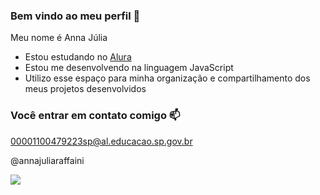 ### Bem vindo ao meu perfil 💙

Meu nome é Anna Júlia

- Estou estudando no [Alura](https://ww.alura.com.br)
- Estou me desenvolvendo na linguagem JavaScript
- Utilizo esse espaço para minha organização e compartilhamento dos meus projetos desenvolvidos

### Você entrar em contato comigo 📫

00001100479223sp@al.educacao.sp.gov.br

@annajuliaraffaini

![](https://media1.tenor.com/m/kv7d3oWNKgYAAAAd/dog-pomeranian.gif)
